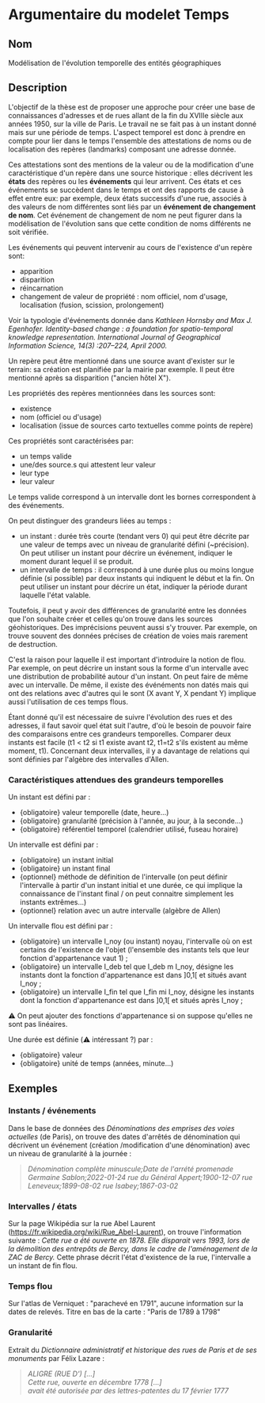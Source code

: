 # Argumentaire du modelet Temps

## Nom
Modélisation de l'évolution temporelle des entités géographiques

## Description

L'objectif de la thèse est de proposer une approche pour créer une base de connaissances d'adresses et de rues allant de la fin du XVIIIe siècle aux années 1950, sur la ville de Paris. Le travail ne se fait pas à un instant donné mais sur une période de temps. L'aspect temporel est donc à prendre en compte pour lier dans le temps l'ensemble des attestations de noms ou de localisation des repères (landmarks) composant une adresse donnée.

Ces attestations sont des mentions de la valeur ou de la modification d'une caractéristique d'un repère dans une source historique : elles décrivent les **états** des repères ou les **événements** qui leur arrivent. Ces états et ces événements se succèdent dans le temps et ont des rapports de cause à effet entre eux: par exemple, deux états successifs d'une rue, associés à des valeurs de nom différentes sont liés par un **événement de changement de nom**. Cet événement de changement de nom ne peut figurer dans la modélisation de l'évolution sans que cette condition de noms différents ne soit vérifiée.

Les événements qui peuvent intervenir au cours de l'existence d'un repère sont:
- apparition
- disparition
- réincarnation
- changement de valeur de propriété : nom officiel, nom d'usage, localisation (fusion, scission, prolongement)

Voir la typologie d'événements donnée dans *Kathleen Hornsby and Max J. Egenhofer. Identity-based change : a foundation for spatio-temporal knowledge representation. International Journal of Geographical Information Science, 14(3) :207–224, April 2000.*

Un repère peut être mentionné dans une source avant d'exister sur le terrain: sa création est planifiée par la mairie par exemple. Il peut être mentionné après sa disparition ("ancien hôtel X").

Les propriétés des repères mentionnées dans les sources sont:
- existence
- nom (officiel ou d'usage)
- localisation (issue de sources carto textuelles comme points de repère)

Ces propriétés sont caractérisées par:
- un temps valide
- une/des source.s qui attestent leur valeur
- leur type
- leur valeur

Le temps valide correspond à un intervalle dont les bornes correspondent à des événements.

On peut distinguer des grandeurs liées au temps :
* un instant : durée très courte (tendant vers 0) qui peut être décrite par une valeur de temps avec un niveau de granularité défini (~précision). On peut utiliser un instant pour décrire un événement, indiquer le moment durant lequel il se produit.
* un intervalle de temps : il correspond à une durée plus ou moins longue définie (si possible) par deux instants qui indiquent le début et la fin. On peut utiliser un instant pour décrire un état, indiquer la période durant laquelle l'état valable.

Toutefois, il peut y avoir des différences de granularité entre les données que l'on souhaite créer et celles qu'on trouve dans les sources géohistoriques. Des imprécisions peuvent aussi s'y trouver. Par exemple, on trouve souvent des données précises de création de voies mais rarement de destruction.

C'est la raison pour laquelle il est important d'introduire la notion de flou. Par exemple, on peut décrire un instant sous la forme d'un intervalle avec une distribution de probabilité autour d'un instant. On peut faire de même avec un intervalle. De même, il existe des événéments non datés mais qui ont des relations avec d'autres qui le sont (X avant Y, X pendant Y) implique aussi l'utilisation de ces temps flous.

Étant donné qu'il est nécessaire de suivre l'évolution des rues et des adresses, il faut savoir quel état suit l'autre, d'où le besoin de pouvoir faire des comparaisons entre ces grandeurs temporelles. Comparer deux instants est facile (t1 < t2 si t1 existe avant t2, t1=t2 s'ils existent au même moment, t1). Concernant deux intervalles, il y a davantage de relations qui sont définies par l'algèbre des intervalles d'Allen.

### Caractéristiques attendues des grandeurs temporelles

Un instant est défini par :
* {obligatoire} valeur temporelle (date, heure...)
* {obligatoire} granularité (précision à l'année, au jour, à la seconde...)
* {obligatoire} référentiel temporel (calendrier utilisé, fuseau horaire)

Un intervalle est défini par :
* {obligatoire} un instant initial
* {obligatoire} un instant final
* {optionnel} méthode de définition de l'intervalle (on peut définir l'intervalle à partir d'un instant initial et une durée, ce qui implique la connaissance de l'instant final / on peut connaitre simplement les instants extrêmes...)
* {optionnel} relation avec un autre intervalle (algèbre de Allen)

Un intervalle flou est défini par :
* {obligatoire} un intervalle I_noy (ou instant) noyau, l'intervalle où on est certains de l'existence de l'objet (l'ensemble des instants tels que leur fonction d'appartenance vaut 1) ;
* {obligatoire} un intervalle I_deb tel que I_deb m I_noy, désigne les instants dont la fonction d'appartenance est dans ]0,1[ et situés avant I_noy ;
* {obligatoire} un intervalle I_fin tel que I_fin mi I_noy, désigne les instants dont la fonction d'appartenance est dans ]0,1[ et situés après I_noy ;

:warning: On peut ajouter des fonctions d'appartenance si on suppose qu'elles ne sont pas linéaires.

Une durée est définie (:warning: intéressant ?) par :
* {obligatoire} valeur
* {obligatoire} unité de temps (années, minute...)

## Exemples

### Instants / événements

Dans le base de données des *Dénominations des emprises des voies actuelles* (de Paris), on trouve des dates d'arrêtés de dénomination qui décrivent un événement (création /modification d'une dénomination) avec un niveau de granularité à la journée :
>*Dénomination complète minuscule;Date de l'arrété
promenade Germaine Sablon;2022-01-24
rue du Général Appert;1900-12-07
rue Leneveux;1899-08-02
rue Isabey;1867-03-02*

### Intervalles / états
Sur la page Wikipédia sur la rue Abel Laurent (https://fr.wikipedia.org/wiki/Rue_Abel-Laurent), on trouve l'information suivante :
*Cette rue a été ouverte en 1878. Elle disparait vers 1993, lors de la démolition des entrepôts de Bercy, dans le cadre de l'aménagement de la ZAC de Bercy.*
Cette phrase décrit l'état d'existence de la rue, l'intervalle a un instant de fin flou.

### Temps flou
Sur l'atlas de Verniquet : "parachevé en 1791", aucune information sur la dates de relevés. Titre en bas de la carte : "Paris de 1789 à 1798"

### Granularité
Extrait du *Dictionnaire administratif et historique des rues de Paris et de ses monuments* par Félix Lazare :
>*ALIGRE (RUE D') [...] <br/>Cette rue, ouverte en décembre 1778 [...] <br/> avait été autorisée par des lettres-patentes du 17 février 1777*
